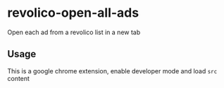 # revolico-open-all-ads

Open each ad from a revolico list in a new tab

## Usage

This is a google chrome extension, enable developer mode and load `src` content
